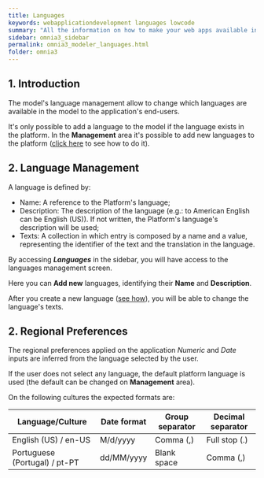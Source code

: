 ```yaml
---
title: Languages
keywords: webapplicationdevelopment languages lowcode
summary: "All the information on how to make your web apps available in any language you wish."
sidebar: omnia3_sidebar
permalink: omnia3_modeler_languages.html
folder: omnia3
---
```


## 1. Introduction

The model's language management allow to change which languages are available in the model to the application's end-users.

It's only possible to add a language to the model if the language exists in the platform.
In the **Management** area it's possible to add new languages to the platform ([click here](omnia3_modeler_languagetranslator.html) to see how to do it).

## 2. Language Management

A language is defined by:

- Name: A reference to the Platform's language;
- Description: The description of the language (e.g.: to American English can be English (US)). If not written, the Platform's language's description will be used;
- Texts: A collection in which entry is composed by a name and a value, representing the identifier of the text and the translation in the language.

By accessing **_Languages_** in the sidebar, you will have access to the languages management screen.

Here you can **Add new** languages, identifying their **Name** and **Description**.

After you create a new language ([see how](omnia3_modeler_languagetranslator.html)), you will be able to change the language's texts.

## 2. Regional Preferences

The regional preferences applied on the application _Numeric_ and _Date_ inputs are inferred from the language selected by the user.

If the user does not select any language, the default platform language is used (the default can be changed on **Management** area).

On the following cultures the expected formats are:

| Language/Culture              | Date format | Group separator | Decimal separator |
| ----------------------------- | ----------- | --------------- | ----------------- |
| English (US) / en-US          | M/d/yyyy    | Comma (,)       | Full stop (.)     |
| Portuguese (Portugal) / pt-PT | dd/MM/yyyy  | Blank space     | Comma (,)         |
